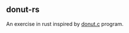 donut-rs
---

An exercise in rust inspired by [donut.c](https://www.a1k0n.net/2006/09/15/obfuscated-c-donut.html) program.
